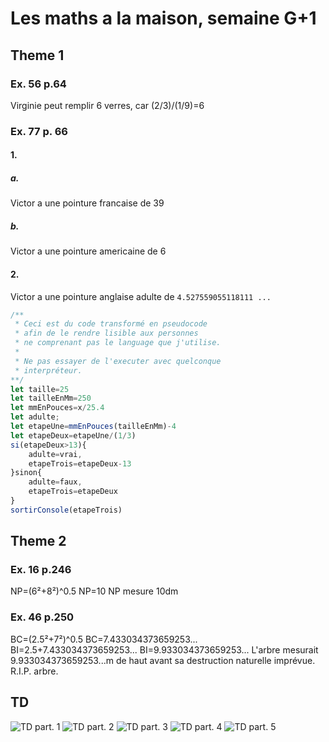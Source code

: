 # Les maths a la maison, semaine G+1
## Theme 1
### Ex. 56 p.64
Virginie peut remplir 6 verres, car (2/3)/(1/9)=6
### Ex. 77 p. 66
#### 1.
##### a.
Victor a une pointure francaise de 39
##### b.
Victor a une pointure americaine de 6
#### 2.
Victor a une pointure anglaise adulte de `4.527559055118111
...`
```js
/**
 * Ceci est du code transformé en pseudocode
 * afin de le rendre lisible aux personnes
 * ne comprenant pas le language que j'utilise.
 * 
 * Ne pas essayer de l'executer avec quelconque
 * interpréteur.
**/
let taille=25
let tailleEnMm=250
let mmEnPouces=x/25.4
let adulte;
let etapeUne=mmEnPouces(tailleEnMm)-4
let etapeDeux=etapeUne/(1/3)
si(etapeDeux>13){
	adulte=vrai,
	etapeTrois=etapeDeux-13
}sinon{
	adulte=faux,
	etapeTrois=etapeDeux
}
sortirConsole(etapeTrois)
```
## Theme 2
### Ex. 16 p.246
NP=(6²+8²)^0.5
NP=10
NP mesure 10dm
### Ex. 46 p.250
BC=(2.5²+7²)^0.5
BC=7.433034373659253...
BI=2.5+7.433034373659253...
BI=9.933034373659253...
L'arbre mesurait 9.933034373659253...m de haut avant sa destruction naturelle imprévue. R.I.P. arbre.
## TD
![TD part. 1](./TD/TD1)
![TD part. 2](./TD/TD2)
![TD part. 3](./TD/TD3)
![TD part. 4](./TD/TD4)
![TD part. 5](./TD/TD5)
